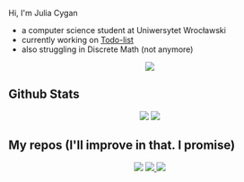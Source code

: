 
<!--
**cygane/cygane** is a ✨ _special_ ✨ repository because its `README.md` (this file) appears on your GitHub profile.

Here are some ideas to get you started:
-->
Hi, I'm Julia Cygan 
- a computer science student at Uniwersytet Wrocławski
- currently working on [Todo-list](https://github.com/cygane/Todo-list)
- also struggling in Discrete Math (not anymore)

<p align="center">
 <img src="https://komarev.com/ghpvc/?username=cygane&color=blueviolet&style=for-the-badge" />
</p>

 ## Github Stats
 <p align="center">
  <img src="https://github-readme-stats.vercel.app/api?username=cygane&hide=issues,contribs&show_icons=true&bg_color=00000000&count_private=true&theme=vue-dark&hide_border=true" />
  <img src="https://github-readme-stats.vercel.app/api/top-langs/?username=cygane&bg_color=00000000&theme=vue-dark&hide_border=true&langs_count=5&layout=donut" />
</p>

## My repos (I'll improve in that. I promise)
<p align="center">
 <a href="https://github.com/cygane/Uwr-studia">
 <img src="https://github-readme-stats.vercel.app/api/pin/?username=cygane&theme=vue-dark&bg_color=00000000,040f0f,000f00&repo=Uwr-studia" /></a>
 <a href="https://github.com/PatrykFlama/FajrantInator.pl">
 <img src="https://github-readme-stats.vercel.app/api/pin/?username=PatrykFlama&theme=vue-dark&bg_color=00000000,040f0f,000f00&repo=FajrantInator.pl" /</a>
<a href="https://github.com/cygane/Todo-list">
 <img src="https://github-readme-stats.vercel.app/api/pin/?username=cygane&theme=vue-dark&bg_color=00000000,040f0f,000f00&repo=Todo-list" /></a>
</p>


